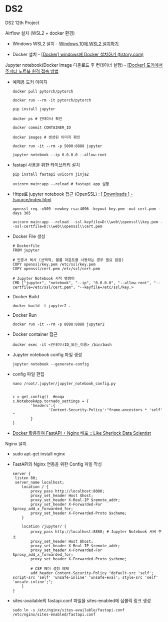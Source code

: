 # DS2

DS2 12th Project

Airflow 설치 (WSL2 + docker 환경)

- Windows WSL2 설치 - [Windows 10에 WSL2 설치하기](https://hkim-data.tistory.com/17)

- Docker 설치 - [[Docker] windows에 Docker 설치하기 (tistory.com)](https://hkim-data.tistory.com/16)

Jupyter notebook(Docker Image 다운로드 후 컨테이너 실행) - [[Docker] 도커에서 주피터 노트북 원격 접속 방법](https://yeko90.tistory.com/entry/how-to-run-jupyter-docker)

- 예제용 도커 이미지
  
  ```
  docker pull pytorch/pytorch
  
  docker run --rm -it pytorch/pytorch
  
  pip install jupyter
  
  docker ps # 컨테이너 확인 
  
  docker commit CONTAINER_ID
  
  docker images # 생성된 이미지 확인
  
  docker run -it --rm -p 5000:8888 jupyter
  
  jupyter notebook --ip 0.0.0.0 --allow-root
  ```

- fastapi 사용을 위한 라이브러리 설치
  
  ```
  pip install fastapi uvicorn jinja2
  
  uvicorn main:app --reload # fastapi app 실행
  ```

- Https로 jupyter notebook 접근 (OpenSSL) : [[ Downloads ] - /source/index.html](https://www.openssl.org/source/)
  
  ```
  openssl req -x509 -newkey rsa:4096 -keyout key.pem -out cert.pem -days 365
  
  uvicorn main:app --reload --ssl-keyfile=D:\\web\\openssl\\key.pem --ssl-certfile=D:\\web\\openssl\\cert.pem
  ```

- Docker File 생성
  
  ```
  # Dockerfile
  FROM jupyter
  
  # 인증서 복사 (선택적, 볼륨 마운트를 사용하는 경우 필요 없음)
  COPY openssl/key.pem /etc/ssl/key.pem
  COPY openssl/cert.pem /etc/ssl/cert.pem
  
  # Jupyter Notebook 시작 명령어
  CMD ["jupyter", "notebook", "--ip", "0.0.0.0", "--allow-root", "--certfile=/etc/ssl/cert.pem", "--keyfile=/etc/ssl/key.>
  ```

- Docker Build
  
  ```
  docker build -t jupyter2 .
  ```

- Docker Run
  
  ```
  docker run -it --rm -p 8888:8888 jupyter2
  ```

- Docker container 접근
  
  ```
  docker exec -it <컨테이너ID_또는_이름> /bin/bash
  ```

- Jupyter notebook config 파일 생성
  
  ```
  jupyter notebook --generate-config
  ```

- config 파일 편집
  
  ```
  nano /root/.jupyter/jupyter_notebook_config.py
  
  
  c = get_config()  #noqa
  c.NotebookApp.tornado_settings = {
          'headers':{
                  'Content-Security-Policy':"frame-ancestors * 'self' "
          }
  }
  ```

- [Docker 활용하여 FastAPI + Nginx 배포 :: Like Sherlock Data Scientist](https://richdad-project.tistory.com/96)

Nginx 설치

- sudo apt-get install nginx

- FastAPI와 Nginx 연동을 위한 Config 파일 작성
  
      server {
       listen 80;
       server_name localhost;
          location / {
              proxy_pass http://localhost:8000;
              proxy_set_header Host $host;
              proxy_set_header X-Real-IP $remote_addr;
              proxy_set_header X-Forwarded-For $proxy_add_x_forwarded_for;
              proxy_set_header X-Forwarded-Proto $scheme;
          }
      
          location /jupyter/ {
              proxy_pass http://localhost:8888; # Jupyter Notebook 서버 주소
              proxy_set_header Host $host;
              proxy_set_header X-Real-IP $remote_addr;
              proxy_set_header X-Forwarded-For $proxy_add_x_forwarded_for;
              proxy_set_header X-Forwarded-Proto $scheme;
      
              # CSP 헤더 설정 예제
              add_header Content-Security-Policy "default-src 'self'; script-src 'self' 'unsafe-inline' 'unsafe-eval'; style-src 'self' 'unsafe-inline';";
          }
      }

- sites-available의 fastapi.conf 파일을 sites-enabled에 심볼릭 링크 생성
  
  ```
  sudo ln -s /etc/nginx/sites-available/fastapi.conf /etc/nginx/sites-enabled/fastapi.conf
  ```
  
  
